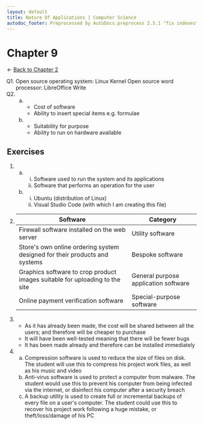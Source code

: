 ```yaml
---
layout: default
title: Nature Of Applications | Computer Science
autodoc_footer: Preprocessed by AutoDocs.preprocess 2.3.1 "fix indexes" ⓒ Starwort, 2020
---
```


<style>
    :not(ul) + ol {
        counter-reset: list-ctr;
        list-style-type: none;
        list-style-position: outside;
    }
    :not(ul) + ol > li {
        counter-increment: list-ctr;
    }
    :not(ul) + ol > li::before {
        content:"Q" counter(list-ctr) ". ";
        margin-left: -25px;
    }
    ol ul {
        list-style-type: lower-alpha;
    }
    ol ul ul {
        list-style-type: lower-roman;
    }
    ul ol, ol ol {
        list-style-type: circle;
    }
    ul {
        list-style-type: decimal;
    }
    ul ul {
        list-style-type: lower-alpha;
    }
    ul ul ul {
        list-style-type: lower-roman;
    }
</style>

# Chapter 9

← [Back to Chapter 2](./index.html)

1. Open source operating system: Linux Kernel
   Open source word processor: LibreOffice Write
2. &#x200b;
   - &#x200b;
     1. Cost of software
     2. Ability to insert special items e.g. formulae
   - &#x200b;
     1. Suitability for purpose
     2. Ability to run on hardware available

## Exercises

- &#x200b;
  - &#x200b;
    - Software used to run the system and its applications
    - Software that performs an operation for the user
  - &#x200b;
    - Ubuntu (distribution of Linux)
    - Visual Studio Code (with which I am creating this file)
- | Software                                                                    | Category                             |
  | --------------------------------------------------------------------------- | ------------------------------------ |
  | Firewall software installed on the web server                               | Utility software                     |
  | Store's own online ordering system designed for their products and systems  | Bespoke software                     |
  | Graphics software to crop product images suitable for uploading to the site | General purpose application software |
  | Online payment verification software                                        | Special-purpose software             |
- &#x200b;
  1. As it has already been made, the cost will be shared between all the users; and therefore will be cheaper to purchase
  2. It will have been well-tested meaning that there will be fewer bugs
  3. It has been made already and therefore can be installed immediately
- &#x200b;
  - Compression software is used to reduce the size of files on disk. The student will use this to compress his project work files, as well as his music and video
  - Anti-virus software is used to protect a computer from malware. The student would use this to prevent his computer from being infected via the internet, or disinfect his computer after a security breach
  - A backup utility is used to create full or incremental backups of every file on a user's computer. The student could use this to recover his project work following a huge mistake, or theft/loss/damage of his PC
